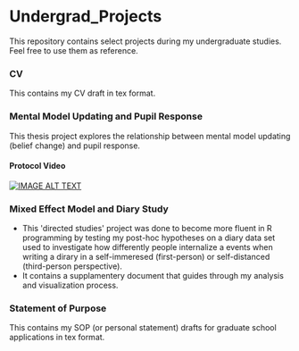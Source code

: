 # Undergrad_Projects
This repository contains select projects during my undergraduate studies.
Feel free to use them as reference.

### CV
This contains my CV draft in tex format.

### Mental Model Updating and Pupil Response
This thesis project explores the relationship between mental model updating (belief change) and pupil response.
#### Protocol Video
[![IMAGE ALT TEXT](http://img.youtube.com/vi/ZQOfGTShs-A/0.jpg)](http://www.youtube.com/watch?v=ZQOfGTShs-A "protocolMentalModel")

### Mixed Effect Model and Diary Study
- This 'directed studies' project was done to become more fluent in R programming by testing my post-hoc hypotheses on a diary data set used to investigate how differently people internalize a events when writing a dirary in a self-immeresed (first-person) or self-distanced (third-person perspective).
- It contains a supplamentery document that guides through my analysis and visualization process.

### Statement of Purpose
This contains my SOP (or personal statement) drafts for graduate school applications in tex format.